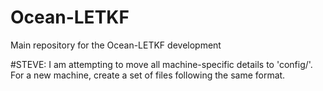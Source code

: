 # Ocean-LETKF
Main repository for the Ocean-LETKF development

#STEVE:
I am attempting to move all machine-specific details to 'config/'.  
For a new machine, create a set of files following the same format.

